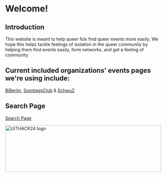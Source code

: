 # Welcome!

## Introduction

This website is meant to help queer folx find queer events more easily. We hope this helps tackle feelings of isolation in the queer community by helping them find events easily, form networks, and get a feeling of community 

## Current included organizations' events pages we're using include:
[BiBerlin](https://biberlin.de/events/), [SonntagsClub](https://sonntags-club.de/programm/programm_aktuell.php) & [SchwuZ](https://www.schwuz.de/events/).

## Search Page

[Search Page](https://roopa-pai.github.io/queerstuff/pages/search.md)


<img src="https://roopa-pai.github.io/queerstuff/imgs/UITHACK24_pinklogo.png" alt="UITHACK24 logo" style="height: 150px; width:500px;"/>